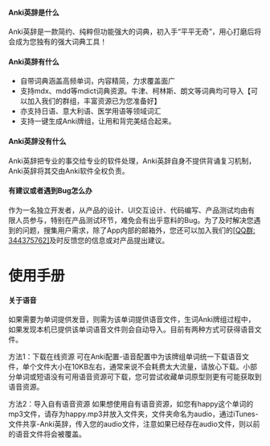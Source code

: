 
#### Anki英辞是什么

Anki英辞是一款简约、纯粹但功能强大的词典，初入手“平平无奇”，用心打磨后将会成为您独有的强大词典工具！


#### Anki英辞有什么

+ 自带词典涵盖高频单词，内容精简，力求覆盖面广
+ 支持mdx、mdd等mdict词典资源。牛津、柯林斯、朗文等词典均可导入【可以加入我们的群组，丰富资源已为您准备好】
+ 亦支持日语、意大利语、医学用语等领域词汇
+ 支持一键生成Anki牌组，让用和背完美结合起来。


#### Anki英辞没有什么

Anki英辞把专业的事交给专业的软件处理，Anki英辞自身不提供背诵复习机制，Anki英辞将其交由Anki软件全权负责。
 
#### 有建议或者遇到Bug怎么办

作为一名独立开发者，从产品的设计、UI交互设计、代码编写、产品测试均由有限人员参与，特别在产品测试环节，难免会有出乎意料的Bug。为了及时解决您遇到的问题，搜集用户需求，除了App内部的邮箱外，您还可以加入我们的[[QQ群: 344375762]](https://jq.qq.com/?_wv=1027&k=50cSeyu)及时反馈您的信息或对产品提出建议。

# 使用手册

#### 关于语音

如果需要为单词提供发音，则需为该单词提供语音文件，生词Anki牌组过程中，如果发现本机已提供该单词语音文件则会自动导入。目前有两种方式可获得语音文件。

方法1：下载在线资源
可在Anki配置-语音配置中为该牌组单词统一下载语音文件，单个文件大小在10KB左右，通常来说不会耗费太大流量，请放心下载。小部分单词或短语没有可用语音资源可下载，您可尝试收藏单词原型则更有可能获取到语音资源。

方法2：导入自有语音资源
如果想使用自有语音资源，如您有happy这个单词的mp3文件，请存为happy.mp3并放入文件夹，文件夹命名为audio，通过iTunes-文件共享-Anki英辞，传入您的audio文件，注意如果已经存在audio文件，则以前的语音文件将会被覆盖。
